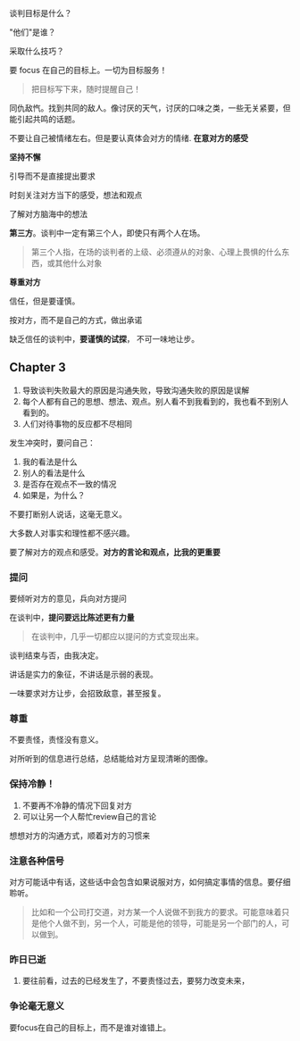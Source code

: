 谈判目标是什么？

"他们"是谁？

采取什么技巧？



要 focus 在自己的目标上。一切为目标服务！

> 把目标写下来，随时提醒自己！

同仇敌忾。找到共同的敌人。像讨厌的天气，讨厌的口味之类，一些无关紧要，但能引起共鸣的话题。

不要让自己被情绪左右。但是要认真体会对方的情绪. **在意对方的感受**

**坚持不懈**

引导而不是直接提出要求

时刻关注对方当下的感受，想法和观点

了解对方脑海中的想法

**第三方**。谈判中一定有第三个人，即使只有两个人在场。

> 第三个人指，在场的谈判者的上级、必须遵从的对象、心理上畏惧的什么东西，或其他什么对象

**尊重对方**

信任，但是要谨慎。

按对方，而不是自己的方式，做出承诺

缺乏信任的谈判中，**要谨慎的试探**， 不可一味地让步。

## Chapter 3

1. 导致谈判失败最大的原因是沟通失败，导致沟通失败的原因是误解
2. 每个人都有自己的思想、想法、观点。别人看不到我看到的，我也看不到别人看到的。
3. 人们对待事物的反应都不尽相同

发生冲突时，要问自己：

1. 我的看法是什么
2. 别人的看法是什么
3. 是否存在观点不一致的情况
4. 如果是，为什么？

不要打断别人说话，这毫无意义。

大多数人对事实和理性都不感兴趣。

要了解对方的观点和感受。**对方的言论和观点，比我的更重要** 

### 提问

要倾听对方的意见，兵向对方提问

在谈判中，**提问要远比陈述更有力量**

> 在谈判中，几乎一切都应以提问的方式变现出来。

谈判结束与否，由我决定。

讲话是实力的象征，不讲话是示弱的表现。

一味要求对方让步，会招致敌意，甚至报复。

### 尊重

不要责怪，责怪没有意义。

对所听到的信息进行总结，总结能给对方呈现清晰的图像。

### 保持冷静！

1. 不要再不冷静的情况下回复对方
2. 可以让另一个人帮忙review自己的言论

想想对方的沟通方式，顺着对方的习惯来

### 注意各种信号

对方可能话中有话，这些话中会包含如果说服对方，如何搞定事情的信息。要仔细聆听。

> 比如和一个公司打交道，对方某一个人说做不到我方的要求。可能意味着只是他个人做不到，另一个人，可能是他的领导，可能是另一个部门的人，可以做到。

### 昨日已逝

1. 要往前看，过去的已经发生了，不要责怪过去，要努力改变未来，



### 争论毫无意义

要focus在自己的目标上，而不是谁对谁错上。

